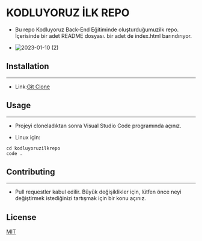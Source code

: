 # KODLUYORUZ İLK REPO
- Bu repo Kodluyoruz Back-End Eğitiminde oluşturduğumuzilk repo. İçerisinde bir adet README dosyası. bir adet de index.html barındırıyor.

- ![2023-01-10 (2)](https://user-images.githubusercontent.com/101557027/211566509-0614d172-96fb-42a9-ae43-20986f9d1233.png)
## Installation
***
- Link:[Git Clone](https://github.com/Fatih20823/kodluyoruzilkrepo.git)
## Usage
***
- Projeyi cloneladıktan sonra Visual Studio Code programında açınız.

* Linux için: 
```
cd kodluyoruzilkrepo
code .
```
## Contributing
***
- Pull requestler kabul edilir. Büyük değişiklikler için, lütfen önce neyi değiştirmek istediğinizi tartışmak için bir konu açınız.
## License
[MIT](https://choosealicense.com/licenses/mit/)
